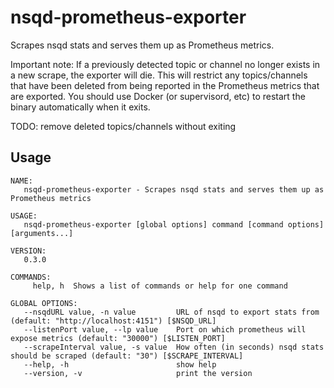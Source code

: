 # nsqd-prometheus-exporter

Scrapes nsqd stats and serves them up as Prometheus metrics.

Important note: If a previously detected topic or channel no longer exists in a new scrape, the exporter will die. This will restrict any topics/channels that have been deleted from being reported in the Prometheus metrics that are exported. You should use Docker (or supervisord, etc) to restart the binary automatically when it exits.

TODO: remove deleted topics/channels without exiting

## Usage
```
NAME:
   nsqd-prometheus-exporter - Scrapes nsqd stats and serves them up as Prometheus metrics

USAGE:
   nsqd-prometheus-exporter [global options] command [command options] [arguments...]

VERSION:
   0.3.0

COMMANDS:
     help, h  Shows a list of commands or help for one command

GLOBAL OPTIONS:
   --nsqdURL value, -n value         URL of nsqd to export stats from (default: "http://localhost:4151") [$NSQD_URL]
   --listenPort value, --lp value    Port on which prometheus will expose metrics (default: "30000") [$LISTEN_PORT]
   --scrapeInterval value, -s value  How often (in seconds) nsqd stats should be scraped (default: "30") [$SCRAPE_INTERVAL]
   --help, -h                        show help
   --version, -v                     print the version
```
